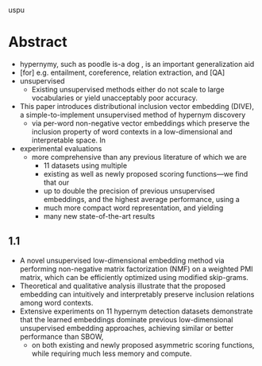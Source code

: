 uspu

# Abstract

* hypernymy, such as poodle is-a dog , is an important generalization aid
* [for] e.g. entailment, coreference, relation extraction, and [QA]
* unsupervised
  * Existing unsupervised methods either do not scale to large vocabularies or
    yield unacceptably poor accuracy. 
* This paper introduces distributional inclusion vector embedding (DIVE), a
  simple-to-implement unsupervised method of hypernym discovery 
  * via per-word non-negative vector embeddings which preserve the inclusion
    property of word contexts in a low-dimensional and interpretable space. In
* experimental evaluations 
  * more comprehensive than any previous literature of which we are
    * 11 datasets using multiple 
    * existing as well as newly proposed scoring functions—we find that our
    * up to double the precision of previous unsupervised embeddings, and the
      highest average performance, using a 
    * much more compact word representation, and yielding 
    * many new state-of-the-art results

## 1.1

* A novel unsupervised low-dimensional embedding method via performing
  non-negative matrix factorization (NMF) on a weighted PMI matrix, which can
  be efficiently optimized using modified skip-grams.
* Theoretical and qualitative analysis illustrate that the proposed embedding
  can intuitively and interpretably 
  preserve inclusion relations among word contexts.
* Extensive experiments on 11 hypernym detection datasets demonstrate that
  the learned embeddings dominate previous low-dimensional unsupervised
  embedding approaches, achieving similar or better performance than SBOW, 
  * on both existing and newly proposed asymmetric scoring functions, while
  requiring much less memory and compute.

